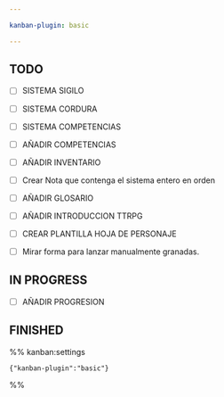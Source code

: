 ```yaml
---

kanban-plugin: basic

---
```


## TODO

- [ ] SISTEMA SIGILO
- [ ] SISTEMA CORDURA
- [ ] SISTEMA COMPETENCIAS
- [ ] AÑADIR COMPETENCIAS
- [ ] AÑADIR INVENTARIO
- [ ] Crear Nota que contenga el sistema entero en orden
- [ ] AÑADIR GLOSARIO
- [ ] AÑADIR INTRODUCCION TTRPG
- [ ] CREAR PLANTILLA HOJA DE PERSONAJE
- [ ] Mirar forma para lanzar manualmente granadas.


## IN PROGRESS

- [ ] AÑADIR PROGRESION


## FINISHED





%% kanban:settings
```
{"kanban-plugin":"basic"}
```
%%
